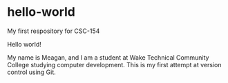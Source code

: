 # hello-world
My first respository for CSC-154

Hello world!

My name is Meagan, and I am a student at Wake Technical Community College studying computer development. This is my first attempt at version control using Git.

